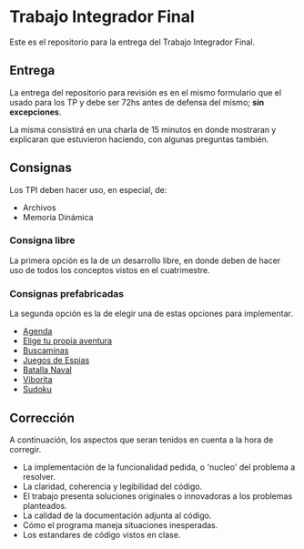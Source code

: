 # Trabajo Integrador Final

Este es el repositorio para la entrega del Trabajo Integrador Final.

## Entrega
La entrega del repositorio para revisión es en el mismo formulario que el usado para los TP 
y debe ser 72hs antes de defensa del mismo; **sin excepciones**.

La misma consistirá en una charla de 15 minutos en donde mostraran y explicaran que estuvieron 
haciendo, con algunas preguntas también.

## Consignas
Los TPI deben hacer uso, en especial, de:
 * Archivos
 * Memoria Dinámica

### Consigna libre
La primera opción es la de un desarrollo libre, en donde deben de hacer uso de todos los conceptos vistos
en el cuatrimestre.
 
### Consignas prefabricadas
La segunda opción es la de elegir una de estas opciones para implementar.

* [Agenda](agenda.md)
* [Elige tu propia aventura](aventura.md)
* [Buscaminas](buscaminas.md)
* [Juegos de Espias](espias.md)
* [Batalla Naval](naval.md)
* [Viborita](snake.md)
* [Sudoku](sudoku.md)

## Corrección

A continuación, los aspectos que seran tenidos en cuenta a la hora de corregir.

 * La implementación de la funcionalidad pedida, o 'nucleo' del problema a resolver.
 * La claridad, coherencia y legibilidad del código.
 * El trabajo presenta soluciones originales o innovadoras a los problemas planteados.
 * La calidad de la documentación adjunta al código.
 * Cómo el programa maneja situaciones inesperadas.
 * Los estandares de código vistos en clase.


